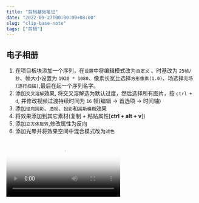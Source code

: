 ```yaml
---
title: "剪辑基础笔记"
date: "2022-09-27T00:00:00+08:00"
slug: "clip-base-note"
tags: ["剪辑"]
---
```

## 电子相册
1. 在项目板块添加一个序列，在`设置`中将编辑模式改为`自定义`
、时基改为 `25帧/秒`、帧大小设置为 `1920 * 1080`、像素长宽比选择`方形像素(1.0)`、场选择`无场(逐行扫描)`,最后在起一个序列名字。
2. 添加`交叉溶解`效果, 将交叉溶解选为默认过度，然后选择所有图片，按 `ctrl + d`, 并修改视频过渡持续时间为 `16` 帧(编辑 -> 首选项 -> 时间轴)
3. 添加`径向阴影`、`透视`、`投影`和`高斯模糊`效果
4. 将效果添加到其它素材(复制 + 粘贴属性[**ctrl + alt + v**])
5. 添加`立方体旋转`,修改属性为反向
6. 添加光晕并将效果空间中混合模式改为`滤色`

<video src="http://acheng-vip.oss-cn-guangzhou.aliyuncs.com/videos/%E7%94%B5%E5%AD%90%E7%9B%B8%E5%86%8C.mp4" poster="http://acheng-vip.oss-cn-guangzhou.aliyuncs.com/pictures/18.png"></video>